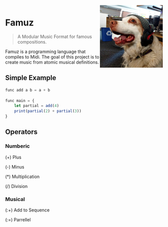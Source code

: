 <img src="./famous.png" height="200"  align="right">

# Famuz

> A Modular Music Format for famous compositions.

Famuz is a programming language that compiles to Midi. The goal of this project is to create music from atomic musical definitions.

## Simple Example

``` javascript
func add a b = a + b

func main = {
    let partial = add(4)
    print(partial(2) + partial(3))
}
```

## Operators
### Numberic

(+) Plus

(-) Minus

(*) Multiplication

(/) Division

### Musical

(:+) Add to Sequence

(:=) Parrellel